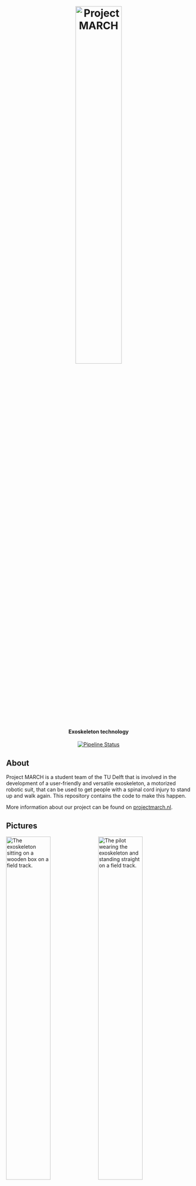 <div align="center">
  <p>
    <h1>
      <a href="https://gitlab.com/project-march/march">
        <img src=".gitlab/readme/logo.png" alt="Project MARCH" width=50%/>
      </a>
    </h1>
    <h4>Exoskeleton technology</h4>
  </p>
  <p>
    <a href="https://gitlab.com/project-march/march/-/pipelines">
      <img src="https://gitlab.com/project-march/march/badges/main/pipeline.svg" alt="Pipeline Status" />
    </a>
    <br>
  </p>
</div>




## About
Project MARCH is a student team of the TU Delft that is involved in the development of
a user-friendly and versatile exoskeleton, a motorized robotic suit, that can be used
to get people with a spinal cord injury to stand up and walk again. This repository
contains the code to make this happen.

More information about our project can be found on [projectmarch.nl](https://www.projectmarch.nl/en/project-march).

## Pictures
<img src=".gitlab/readme/ivi.jpeg" alt="The exoskeleton sitting on a wooden box on a field track." width="49%">
<img src=".gitlab/readme/exo.jpeg" alt="The pilot wearing the exoskeleton and standing straight on a field track." width="49%">
<img src=".gitlab/readme/simulation.jpeg" alt="View of the backsize of a simulated exoskeleton." width="49%">
<img src=".gitlab/readme/stairs.jpeg" alt="A simulated exoskeleton walking up a ramp with a small inclination." width="49%">

## Framework
All code is built on top of the Robot Operating System (ROS). More information about ROS can be found on https://www.ros.org/about-ros/.

## Installation and usage
- To install required ROS enviroment, please follow the [Install ROS and tools](https://docs.projectmarch.nl/doc/getting_started/install_ros_and_tools.html) instructions.
- To build and run the code, please follow the [Setup your workspace](https://docs.projectmarch.nl/doc/getting_started/setup_your_workspace.html) instructions.

## Documentation
All documentation can be found at https://docs.projectmarch.nl

## Contributing
At the moment, it is not possible to contribute to the code base without explicit permission from Project MARCH. We hope to change this as soon as possible.

## License
This program is free software: you can redistribute it and/or modify
it under the terms of the GNU General Public License version 3,
WITH additional terms per section 7.
A copy of the GNU General Public License, version 3 can be found
in [LICENSE.md](LICENSE.md) or on https://www.gnu.org/licenses/.
The additional terms can be found in [LICENSE-ADDITIONAL-TERMS.md](LICENSE-ADDITIONAL-TERMS.md).

## Contact
If you have any questions about our project, don't hesitate to contact us at software@projectmarch.nl.
If you would like to reach us through paper mail, our address can be found on [www.projectmarch.nl](www.projectmarch.nl).
